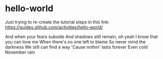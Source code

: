 # hello-world
Just trying to re-create the tutorial steps in this link: https://guides.github.com/activities/hello-world/

And when your fears subside
And shadows still remain, oh yeah
I know that you can love me
When there's no one left to blame
So never mind the darkness
We still can find a way
'Cause nothin' lasts forever
Even cold November rain
